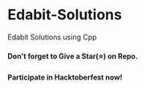 # Edabit-Solutions
Edabit Solutions using Cpp

#### Don't forget to Give a Star(⭐) on Repo.
#### Participate in Hacktoberfest now!
